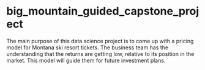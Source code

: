 # big_mountain_guided_capstone_project

The main purpose of this data science project is to come up with a pricing model for Montana ski resort tickets. The business team has the understanding that the returns are getting low, relative to its position in the market. This model will guide them for future investment plans. 

